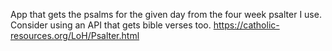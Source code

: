 App that gets the psalms for the given day from the four week psalter I use.
Consider using an API that gets bible verses too.
https://catholic-resources.org/LoH/Psalter.html
